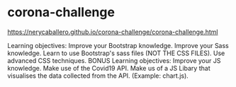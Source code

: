 # corona-challenge

https://nerycaballero.github.io/corona-challenge/corona-challenge.html

Learning objectives: 
Improve your Bootstrap knowledge. 
Improve your Sass knowledge. Learn to use Bootstrap's sass files (NOT THE CSS FILES). 
Use advanced CSS techniques. 
BONUS Learning objectives: 
Improve your JS knowledge. 
Make use of the Covid19 API. 
Make us of a JS Libary that visualises the data collected from the API. (Example: chart.js).
